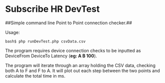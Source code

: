 # Subscribe HR DevTest

##Simple command line Point to Point connection checker.##

Usage:
```
bash$ php runDevTest.php csvData.csv
```

The program requires device connection checks to be inputted as DeviceFrom DeviceTo Latency (**eg: A B 100**).

The program will iterate through an array holding the CSV data, checking both A to F and F to A. It will plot out each step between the two points and calculate the total time in ms.
